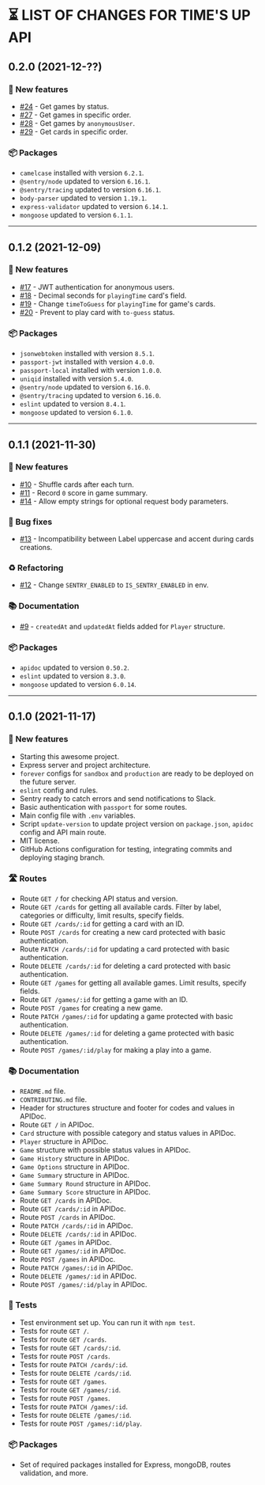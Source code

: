 # ⏳ LIST OF CHANGES FOR TIME'S UP API

## 0.2.0 (2021-12-??)

### 🚀 New features

* [#24](https://github.com/pIay-it/times-up-api/issues/24) - Get games by status.
* [#27](https://github.com/pIay-it/times-up-api/issues/27) - Get games in specific order.
* [#28](https://github.com/pIay-it/times-up-api/issues/28) - Get games by `anonymousUser`.
* [#29](https://github.com/pIay-it/times-up-api/issues/29) - Get cards in specific order.

### 📦 Packages

* `camelcase` installed with version `6.2.1`.
* `@sentry/node` updated to version `6.16.1`.
* `@sentry/tracing` updated to version `6.16.1`.
* `body-parser` updated to version `1.19.1`.
* `express-validator` updated to version `6.14.1`.
* `mongoose` updated to version `6.1.1`.

---

## 0.1.2 (2021-12-09)

### 🚀 New features

* [#17](https://github.com/pIay-it/times-up-api/issues/17) - JWT authentication for anonymous users.
* [#18](https://github.com/pIay-it/times-up-api/issues/18) - Decimal seconds for `playingTime` card's field.
* [#19](https://github.com/pIay-it/times-up-api/issues/19) - Change `timeToGuess` for `playingTime` for game's cards.
* [#20](https://github.com/pIay-it/times-up-api/issues/20) - Prevent to play card with `to-guess` status.

### 📦 Packages

* `jsonwebtoken` installed with version `8.5.1`.
* `passport-jwt` installed with version `4.0.0`.
* `passport-local` installed with version `1.0.0`.
* `uniqid` installed with version `5.4.0`.
* `@sentry/node` updated to version `6.16.0`.
* `@sentry/tracing` updated to version `6.16.0`.
* `eslint` updated to version `8.4.1`.
* `mongoose` updated to version `6.1.0`.

---

## 0.1.1 (2021-11-30)

### 🚀 New features

* [#10](https://github.com/pIay-it/times-up-api/issues/10) - Shuffle cards after each turn.
* [#11](https://github.com/pIay-it/times-up-api/issues/11) - Record `0` score in game summary.
* [#14](https://github.com/pIay-it/times-up-api/issues/14) - Allow empty strings for optional request body parameters.

### 🐛 Bug fixes

* [#13](https://github.com/pIay-it/times-up-api/issues/13) - Incompatibility between Label uppercase and accent during cards creations.

### ♻️ Refactoring

* [#12](https://github.com/pIay-it/times-up-api/issues/12) - Change `SENTRY_ENABLED` to `IS_SENTRY_ENABLED` in env.

### 📚 Documentation

* [#9](https://github.com/pIay-it/times-up-api/issues/9) - `createdAt` and `updatedAt` fields added for `Player` structure.

### 📦 Packages

* `apidoc` updated to version `0.50.2`.
* `eslint` updated to version `8.3.0`.
* `mongoose` updated to version `6.0.14`.

---

## 0.1.0 (2021-11-17)

### 🚀 New features

* Starting this awesome project.
* Express server and project architecture.
* `forever` configs for `sandbox` and `production` are ready to be deployed on the future server.
* `eslint` config and rules.
* Sentry ready to catch errors and send notifications to Slack.
* Basic authentication with `passport` for some routes.
* Main config file with `.env` variables.
* Script `update-version` to update project version on `package.json`, `apidoc` config and API main route.
* MIT license. 
* GitHub Actions configuration for testing, integrating commits and deploying staging branch. 

### 🛣 Routes

* Route `GET /` for checking API status and version.
* Route `GET /cards` for getting all available cards. Filter by label, categories or difficulty, limit results, specify fields.
* Route `GET /cards/:id` for getting a card with an ID.
* Route `POST /cards` for creating a new card protected with basic authentication.
* Route `PATCH /cards/:id` for updating a card protected with basic authentication.
* Route `DELETE /cards/:id` for deleting a card protected with basic authentication.
* Route `GET /games` for getting all available games. Limit results, specify fields.
* Route `GET /games/:id` for getting a game with an ID.
* Route `POST /games` for creating a new game.
* Route `PATCH /games/:id` for updating a game protected with basic authentication.
* Route `DELETE /games/:id` for deleting a game protected with basic authentication.
* Route `POST /games/:id/play` for making a play into a game.

### 📚 Documentation

* `README.md` file.
* `CONTRIBUTING.md` file.
* Header for structures structure and footer for codes and values in APIDoc.
* Route `GET /` in APIDoc.
* `Card` structure with possible category and status values in APIDoc.
* `Player` structure in APIDoc.
* `Game` structure with possible status values in APIDoc.
* `Game History` structure in APIDoc.
* `Game Options` structure in APIDoc.
* `Game Summary` structure in APIDoc.
* `Game Summary Round` structure in APIDoc.
* `Game Summary Score` structure in APIDoc.
* Route `GET /cards` in APIDoc.
* Route `GET /cards/:id` in APIDoc.
* Route `POST /cards` in APIDoc.
* Route `PATCH /cards/:id` in APIDoc.
* Route `DELETE /cards/:id` in APIDoc.
* Route `GET /games` in APIDoc.
* Route `GET /games/:id` in APIDoc.
* Route `POST /games` in APIDoc.
* Route `PATCH /games/:id` in APIDoc.
* Route `DELETE /games/:id` in APIDoc.
* Route `POST /games/:id/play` in APIDoc.

### 🧪 Tests

* Test environment set up. You can run it with `npm test`.
* Tests for route `GET /`.
* Tests for route `GET /cards`.
* Tests for route `GET /cards/:id`.
* Tests for route `POST /cards`.
* Tests for route `PATCH /cards/:id`.
* Tests for route `DELETE /cards/:id`.
* Tests for route `GET /games`.
* Tests for route `GET /games/:id`.
* Tests for route `POST /games`.
* Tests for route `PATCH /games/:id`.
* Tests for route `DELETE /games/:id`.
* Tests for route `POST /games/:id/play`.

### 📦 Packages

* Set of required packages installed for Express, mongoDB, routes validation, and more.